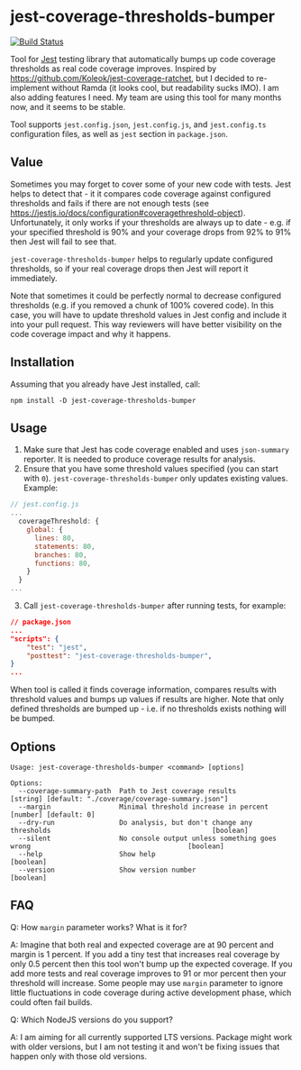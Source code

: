 # jest-coverage-thresholds-bumper

[![Build Status](https://travis-ci.org/Litee/jest-coverage-thresholds-bumper.png)](https://travis-ci.org/Litee/jest-coverage-thresholds-bumper)

Tool for [Jest](https://jestjs.io/) testing library that automatically bumps up code coverage thresholds as real code coverage improves. Inspired by <https://github.com/Koleok/jest-coverage-ratchet>, but I decided to re-implement without Ramda (it looks cool, but readability sucks IMO). I am also adding features I need. My team are using this tool for many months now, and it seems to be stable.

Tool supports `jest.config.json`, `jest.config.js`, and `jest.config.ts` configuration files, as well as `jest` section in `package.json`.

## Value

Sometimes you may forget to cover some of your new code with tests. Jest helps to detect that - it it compares code coverage against configured thresholds and fails if there are not enough tests (see https://jestjs.io/docs/configuration#coveragethreshold-object). Unfortunately, it only works if your thresholds are always up to date - e.g. if your specified threshold is 90% and your coverage drops from 92% to 91% then Jest will fail to see that.

`jest-coverage-thresholds-bumper` helps to regularly update configured thresholds, so if your real coverage drops then Jest will report it immediately.

Note that sometimes it could be perfectly normal to decrease configured thresholds (e.g. if you removed a chunk of 100% covered code). In this case, you will have to update threshold values in Jest config and include it into your pull request. This way reviewers will have better visibility on the code coverage impact and why it happens.

## Installation

Assuming that you already have Jest installed, call:

`npm install -D jest-coverage-thresholds-bumper`

## Usage

1. Make sure that Jest has code coverage enabled and uses `json-summary` reporter. It is needed to produce coverage results for analysis.
2. Ensure that you have some threshold values specified (you can start with `0`). `jest-coverage-thresholds-bumper` only updates existing values. Example:

```JavaScript
// jest.config.js
...
  coverageThreshold: {
    global: {
      lines: 80,
      statements: 80,
      branches: 80,
      functions: 80,
    }
  }
...
```

3. Call `jest-coverage-thresholds-bumper` after running tests, for example:

```json
// package.json
...
"scripts": {
    "test": "jest",
    "posttest": "jest-coverage-thresholds-bumper",
}
...
```

When tool is called it finds coverage information, compares results with threshold values and bumps up values if results are higher. Note that only defined thresholds are bumped up - i.e. if no thresholds exists nothing will be bumped.

## Options

```text
Usage: jest-coverage-thresholds-bumper <command> [options]

Options:
  --coverage-summary-path  Path to Jest coverage results          [string] [default: "./coverage/coverage-summary.json"]
  --margin                 Minimal threshold increase in percent                                   [number] [default: 0]
  --dry-run                Do analysis, but don't change any thresholds                                        [boolean]
  --silent                 No console output unless something goes wrong                                       [boolean]
  --help                   Show help                                                                           [boolean]
  --version                Show version number                                                                 [boolean]
```

## FAQ

Q: How `margin` parameter works? What is it for?

A: Imagine that both real and expected coverage are at 90 percent and margin is 1 percent. If you add a tiny test that increases real coverage by only 0.5 percent then this tool won't bump up the expected coverage. If you add more tests and real coverage improves to 91 or mor percent then your threshold will increase. Some people may use `margin` parameter to ignore little fluctuations in code coverage during active development phase, which could often fail builds.

Q: Which NodeJS versions do you support?

A: I am aiming for all currently supported LTS versions. Package might work with older versions, but I am not testing it and won't be fixing issues that happen only with those old versions.
